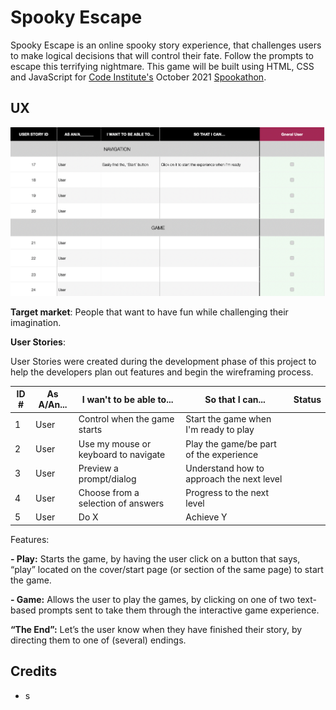 # Spooky Escape

Spooky Escape is an online spooky story experience, that challenges users to make logical decisions that will control their fate. Follow the prompts to escape this terrifying nightmare. This game will be built using HTML, CSS and JavaScript for [Code Institute's](https://codeinstitute.net/) October 2021 [Spookathon](https://hackathon.codeinstitute.net/hackathon/12/).

## UX

![User Stories](assets/images/user-stories.png)
 
**Target market**: People that want to have fun while challenging their imagination.

**User Stories**:

User Stories were created during the development phase of this project to help the developers plan out features and begin the wireframing process.

| ID #       | As A/An... | I wan't to be able to... | So that I can... | Status |
| ----------- | ----------- | ----------- | ----------- | ----------- | 
|   1        | User       | Control when the game starts        | Start the game when I'm ready to play   |             |
| 2        | User  |  Use my mouse or keyboard to navigate | Play the game/be part of the experience   |             |
| 3        | User       | Preview a prompt/dialog | Understand how to approach the next level  |             |
| 4        | User       | Choose from a selection of answers | Progress to the next level |             |
| 5        | User       | Do X        | Achieve Y   |             |

Features:

**- Play:** Starts the game, by having the user click on a button that says, “play” located on the cover/start page (or section of the same page) to start the game.

**- Game:** Allows the user to play the games, by clicking on one of two text-based prompts sent to take them through the interactive game experience.

**“The End”:** Let’s the user know when they have finished their story, by directing them to one of (several) endings.

## Credits

- s
